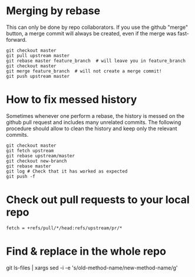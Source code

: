 Merging by rebase
=================
This can only be done by repo collaborators.
If you use the github "merge" button, a merge commit will always be created,
even if the merge was fast-forward.

```
git checkout master
git pull upstream master
git rebase master feature_branch  # will leave you in feature_branch
git checkout master
git merge feature_branch  # will not create a merge commit!
git push upstream master
```

How to fix messed history
=========================

Sometimes whenever one perform a rebase, the history is messed on the
github pull request and includes many unrelated commits.
The following procedure should allow to clean the history and keep only
the relevant commits.

```
git checkout master
git fetch upstream
git rebase upstream/master
git checkout new-branch
git rebase master
git log # Check that it has worked as expected
git push -f 
```

Check out pull requests to your local repo
==========================================
``
fetch = +refs/pull/*/head:refs/upstream/pr/*
``

Find & replace in the whole repo
=================================
git ls-files | xargs sed -i -e 's/old-method-name/new-method-name/g'